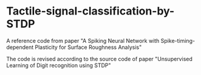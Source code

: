 # Tactile-signal-classification-by-STDP

A reference code from paper "A Spiking Neural Network with Spike-timing-dependent Plasticity for Surface Roughness Analysis"

The code is revised according to the source code of paper "Unsupervised Learning of Digit recognition using STDP"


 
